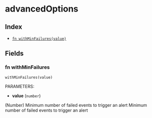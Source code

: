 # advancedOptions



## Index

* [`fn withMinFailures(value)`](#fn-withminfailures)

## Fields

### fn withMinFailures

```jsonnet
withMinFailures(value)
```

PARAMETERS:

* **value** (`number`)

(Number) Minimum number of failed events to trigger an alert
Minimum number of failed events to trigger an alert
